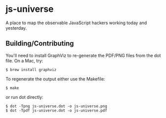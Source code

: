 js-universe
===========

A place to map the observable JavaScript hackers working today and yesterday.

Building/Contributing
---------------------

You'll need to install GraphViz to re-generate the PDF/PNG files from the dot file. On a Mac, try:

```
$ brew install graphviz
```

To regenerate the output either use the Makefile:

```
$ make
```

or run dot directly:

```
$ dot -Tpng js-universe.dot -o js-universe.png
$ dot -Tpdf js-universe.dot -o js-universe.pdf
```
